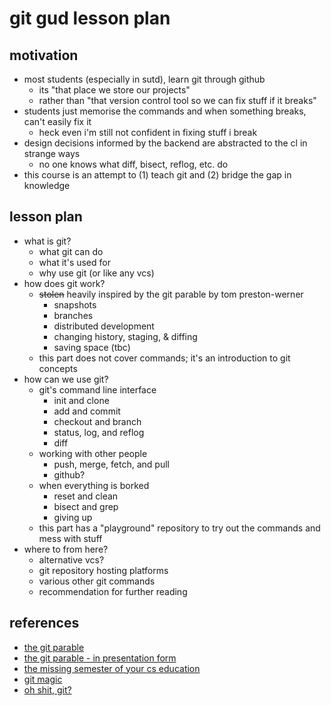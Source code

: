 # git gud lesson plan

## motivation

 - most students (especially in sutd), learn git through github
   - its "that place we store our projects"
   - rather than "that version control tool so we can fix stuff if it breaks"
 - students just memorise the commands and when something breaks, can't easily fix it
   - heck even i'm still not confident in fixing stuff i break
 - design decisions informed by the backend are abstracted to the cl in strange ways
   - no one knows what diff, bisect, reflog, etc. do
 - this course is an attempt to (1) teach git and (2) bridge the gap in knowledge

## lesson plan

 - what is git?
   - what git can do
   - what it's used for
   - why use git (or like any vcs)
 - how does git work?
   - <s>stolen</s> heavily inspired by the git parable by tom preston-werner
     - snapshots
     - branches
     - distributed development
     - changing history, staging, & diffing
     - saving space (tbc)
   - this part does not cover commands; it's an introduction to git concepts
 - how can we use git?
   - git's command line interface
     - init and clone
     - add and commit
     - checkout and branch
     - status, log, and reflog
     - diff
   - working with other people
     - push, merge, fetch, and pull
     - github?
   - when everything is borked
     - reset and clean
     - bisect and grep
     - giving up
   - this part has a "playground" repository to try out the commands and mess with stuff
 - where to from here?
   - alternative vcs?
   - git repository hosting platforms
   - various other git commands
   - recommendation for further reading

## references

 - [the git parable](https://tom.preston-werner.com/2009/05/19/the-git-parable)
 - [the git parable - in presentation form](https://github.com/jherland/git_parable)
 - [the missing semester of your cs education](https://missing.csail.mit.edu/2020/version-control/)
 - [git magic](https://www-cs-students.stanford.edu/~blynn/gitmagic/pr01.html)
 - [oh shit, git?](https://ohshitgit.com/)
